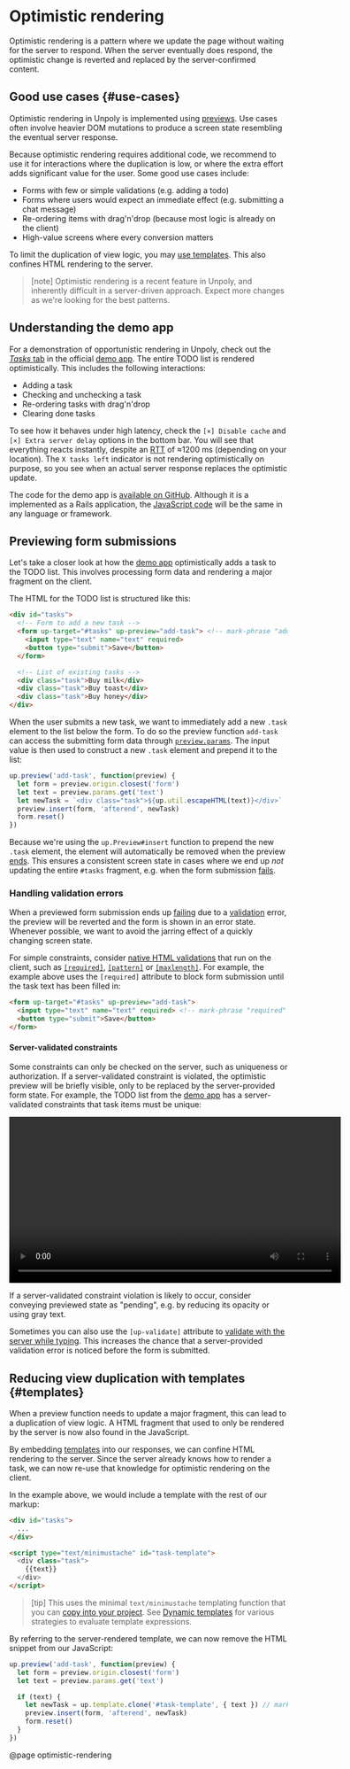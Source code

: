 Optimistic rendering
====================

Optimistic rendering is a pattern where we update the page
without waiting for the server to respond. When the server eventually does respond, the optimistic change
is reverted and replaced by the server-confirmed content.


## Good use cases {#use-cases}

Optimistic rendering in Unpoly is implemented using [previews](/previews).
Use cases often involve heavier DOM mutations to produce a screen state resembling the eventual server response.

Because optimistic rendering requires additional code, we recommend to use
it for interactions where the duplication is low, or where the extra effort adds significant value for the user.
Some good use cases include:

- Forms with few or simple validations (e.g. adding a todo)
- Forms where users would expect an immediate effect (e.g. submitting a chat message)
- Re-ordering items with drag'n'drop (because most logic is already on the client)
- High-value screens where every conversion matters

To limit the duplication of view logic, you may [use templates](#templates).
This also confines HTML rendering to the server.

> [note]
> Optimistic rendering is a recent feature in Unpoly, and inherently difficult in a server-driven approach.
> Expect more changes as we're looking for the best patterns.


## Understanding the demo app

For a demonstration of opportunistic rendering in Unpoly, check out the [*Tasks* tab](https://demo.unpoly.com/tasks)
in the official [demo app](https://demo.unpoly.com). The entire TODO list is rendered optimistically.
This includes the following interactions:

- Adding a task
- Checking and unchecking a task
- Re-ordering tasks with drag'n'drop
- Clearing done tasks

To see how it behaves under high latency, check the `[×] Disable cache` and `[×] Extra server delay` options in the bottom bar.
You will see that everything reacts instantly, despite an [RTT](https://en.wikipedia.org/wiki/Round-trip_delay)
of ≈1200 ms (depending on your location). The `X tasks left` indicator is not rendering optimistically on purpose,
so you see when an actual server response replaces the optimistic update.

The code for the demo app is [available on GitHub](https://github.com/unpoly/unpoly-demo).
Although it is a implemented as a Rails application,
the [JavaScript code](https://github.com/unpoly/unpoly-demo/blob/master/app/assets/javascripts/application.js)
will be the same in any language or framework.


## Previewing form submissions

Let's take a closer look at how the [demo app](https://demo.unpoly.com) optimistically adds a task
to the TODO list. This involves processing form data and rendering a major fragment on the client.

The HTML for the TODO list is structured like this:

```html
<div id="tasks">
  <!-- Form to add a new task -->
  <form up-target="#tasks" up-preview="add-task"> <!-- mark-phrase "add-task" -->
    <input type="text" name="text" required>
    <button type="submit">Save</button>
  </form>

  <!-- List of existing tasks -->
  <div class="task">Buy milk</div>
  <div class="task">Buy toast</div>
  <div class="task">Buy honey</div>
</div>
```

When the user submits a new task, we want to immediately add a new `.task` element to the list
below the form. To do so the preview function `add-task` can access the submitting form data
through [`preview.params`](/up.Preview.prototype.params). The input value is then used to
construct a new `.task` element and prepend it to the list:

```js
up.preview('add-task', function(preview) {
  let form = preview.origin.closest('form')
  let text = preview.params.get('text')
  let newTask = `<div class="task">${up.util.escapeHTML(text)}</div>`
  preview.insert(form, 'afterend', newTask)
  form.reset()
})
```

Because we're using the `up.Preview#insert` function to prepend the new `.task` element,
the element will automatically be removed when the preview [ends](/previews#overview).
This ensures a consistent screen state in cases where we end up *not* updating the entire `#tasks` fragment,
e.g. when the form submission [fails](/failed-responses).


### Handling validation errors

When a previewed form submission ends up [failing](/failed-responses) due to a [validation](/validation) error,
the preview will be reverted and the form is shown in an error state. Whenever possible, we want to avoid
the jarring effect of a quickly changing screen state.

For simple constraints, consider [native HTML validations](https://developer.mozilla.org/en-US/docs/Web/HTML/Constraint_validation) that run on the client,
such as [`[required]`](https://developer.mozilla.org/en-US/docs/Web/HTML/Attributes/required), [`[pattern]`](https://developer.mozilla.org/en-US/docs/Web/HTML/Attributes/pattern)
or [`[maxlength]`](https://developer.mozilla.org/en-US/docs/Web/HTML/Attributes/maxlength).
For example, the example above uses the `[required]` attribute to block form submission until
the task text has been filled in:

```html
<form up-target="#tasks" up-preview="add-task">
  <input type="text" name="text" required> <!-- mark-phrase "required" -->
  <button type="submit">Save</button>
</form>
```

#### Server-validated constraints

Some constraints can only be checked on the server, such as uniqueness or authorization.
If a server-validated constraint is violated, the optimistic preview will be briefly visible, only to be replaced by the
server-provided form state. For example, the TODO list from the [demo app](https://demo.unpoly.com) has a server-validated constraints
that task items must be unique:

<video src="images/optimistic-validation-failure.webm" controls width="600" aria-label="An optimistic form submission showing a server-provided validation error"></video>

If a server-validated constraint violation is likely to occur, consider conveying previewed state
as "pending", e.g. by reducing its opacity or using gray text.

Sometimes you can also use the `[up-validate]` attribute to [validate with the server while typing](/validation#validating-while-typing).
This increases the chance that a server-provided validation error is noticed before
the form is submitted.


## Reducing view duplication with templates {#templates}

When a preview function needs to update a major fragment, this can lead to a duplication of view logic.
A HTML fragment that used to only be rendered by the server is now also found in the JavaScript.

By embedding [templates](/templates) into our responses, we can confine HTML rendering to the server.
Since the server already knows how to render a task, we can now re-use that knowledge for optimistic rendering
on the client.

In the example above, we would include a template with the rest of our markup: 

```html
<div id="tasks">
  ...
</div>

<script type="text/minimustache" id="task-template">
  <div class="task">
    {{text}}
  </div>
</script>
```

> [tip]
> This uses the minimal `text/minimustache` templating function
> that you can [copy into your project](/templates#templating-engine-examples).
> See [Dynamic templates](/templates#dynamic) for various strategies to evaluate template expressions.

By referring to the server-rendered template, we can now remove the HTML snippet from our JavaScript:

```js
up.preview('add-task', function(preview) {
  let form = preview.origin.closest('form')
  let text = preview.params.get('text')

  if (text) {
    let newTask = up.template.clone('#task-template', { text }) // mark-line
    preview.insert(form, 'afterend', newTask)
    form.reset()
  }
})
```





@page optimistic-rendering
